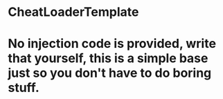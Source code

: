 # CheatLoaderTemplate

# No injection code is provided, write that yourself, this is a simple base just so you don't have to do boring stuff.
